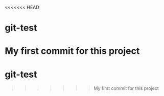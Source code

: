 <<<<<<< HEAD
# git-test
My first commit for this project
=======
# git-test
>>>>>>> My first commit for this project
